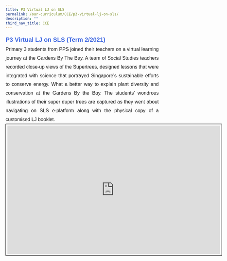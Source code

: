 ```yaml
---
title: P3 Virtual LJ on SLS
permalink: /our-curriculum/CCE/p3-virtual-lj-on-sls/
description: ""
third_nav_title: CCE
---
```

<div style="font-family:Arial; font-size:20px; font-weight:bold; color:royalblue; line-height:1.8"> P3 Virtual LJ on SLS (Term 2/2021)</div>
<div style="font-family:Arial; font-size:16px; text-align:justify; line-height:1.8">Primary 3 students from PPS joined their teachers on a virtual learning journey at the Gardens By The Bay. A team of Social Studies teachers recorded close-up views of the Supertrees, designed lessons that were integrated with science that portrayed Singapore’s sustainable efforts to conserve energy. What a better way to explain plant diversity and conservation at the Gardens By the Bay. The students’ wondrous illustrations of their super duper trees are captured as they went about navigating on SLS e-platform along with the physical copy of a customised LJ booklet.</div>


<center><iframe allowfullscreen="true" height="422" width="700" frameborder="0" style="border:1px solid black; padding:5px" src="https://docs.google.com/presentation/d/e/2PACX-1vRvX10RI5XOi3_QaQNPrO5UQSPocwb9PyOmIsn21QIzLZurTNpnxfCg2A6uNyKXSOUao-mBtek8pZr5/embed?start=false&amp;loop=false&amp;delayms=3000"></iframe></center>
